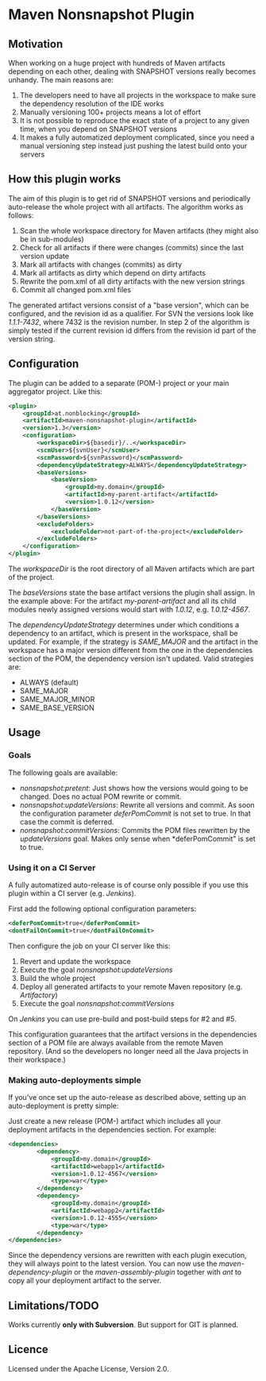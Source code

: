 Maven Nonsnapshot Plugin
========================

Motivation
----------

When working on a huge project with hundreds of Maven artifacts depending on each other, 
dealing with SNAPSHOT versions really becomes unhandy. The main reasons are:

 1. The developers need to have all projects in the workspace to make sure the dependency resolution of the IDE works
 2. Manually versioning 100+ projects means a lot of effort
 3. It is not possible to reproduce the exact state of a project to any given time, when you depend on SNAPSHOT versions
 4. It makes a fully automatized deployment complicated, since you need a manual versioning step instead just pushing the latest build onto your servers

How this plugin works
---------------------

The aim of this plugin is to get rid of SNAPSHOT versions and periodically auto-release the whole project with all artifacts.
The algorithm works as follows:

 1. Scan the whole workspace directory for Maven artifacts (they might also be in sub-modules)
 2. Check for all artifacts if there were changes (commits) since the last version update
 3. Mark all artifacts with changes (commits) as dirty
 4. Mark all artifacts as dirty which depend on dirty artifacts
 5. Rewrite the pom.xml of all dirty artifacts with the new version strings
 6. Commit all changed pom.xml files

The generated artifact versions consist of a "base version", which can be configured, and the revision id as a qualifier.
For SVN the versions look like *1.1.1-7432*, where 7432 is the revision number. In step 2 of the algorithm is simply tested
if the current revision id differs from the revision id part of the version string.

Configuration
-------------

The plugin can be added to a separate (POM-) project or your main aggregator project. Like this:

```xml
<plugin>
	<groupId>at.nonblocking</groupId>
	<artifactId>maven-nonsnapshot-plugin</artifactId>
	<version>1.3</version>
	<configuration>
		<workspaceDir>${basedir}/..</workspaceDir>
		<scmUser>${svnUser}</scmUser>
		<scmPassword>${svnPassword}</scmPassword>		
		<dependencyUpdateStrategy>ALWAYS</dependencyUpdateStrategy>
		<baseVersions>
			<baseVersion>
				<groupId>my.domain</groupId>
				<artifactId>my-parent-artifact</artifactId>
				<version>1.0.12</version>
			</baseVersion>
		</baseVersions>
		<excludeFolders>
			<excludeFolder>not-part-of-the-project</excludeFolder>						
		</excludeFolders>
	</configuration>
</plugin>

```

The *workspaceDir* is the root directory of all Maven artifacts which are part of the project.

The *baseVersions* state the base artifact versions the plugin shall assign. In the example above:
For the artifact *my-parent-artifact* and all its child modules newly assigned versions would start with *1.0.12*, 
e.g. *1.0.12-4567*.

The *dependencyUpdateStrategy* determines under which conditions a dependency to an artifact,
which is present in the workspace, shall be updated. For example, if the strategy is *SAME_MAJOR* and the artifact in the
workspace has a major version different from the one in the dependencies section of the POM, the dependency version
isn't updated. Valid strategies are:

 * ALWAYS (default)
 * SAME_MAJOR
 * SAME_MAJOR_MINOR
 * SAME_BASE_VERSION

Usage
-----

### Goals

The following goals are available:

 * *nonsnapshot:pretent*: Just shows how the versions would going to be changed. Does no actual POM rewrite or commit.
 * *nonsnapshot:updateVersions*: Rewrite all versions and commit. As soon the configuration parameter *deferPomCommit* is not set to true. In that case the commit is deferred.
 * *nonsnapshot:commitVersions*: Commits the POM files rewritten by the *updateVersions* goal. Makes only sense when *deferPomCommit" is set to true.   

### Using it on a CI Server

A fully automatized auto-release is of course only possible if you use this plugin within a CI server (e.g. *Jenkins*).

First add the following optional configuration parameters:

```xml
<deferPomCommit>true</deferPomCommit>
<dontFailOnCommit>true</dontFailOnCommit>
```

Then configure the job on your CI server like this:

 1. Revert and update the workspace
 2. Execute the goal *nonsnapshot:updateVersions*
 3. Build the whole project
 4. Deploy all generated artifacts to your remote Maven repository (e.g. *Artifactory*)
 5. Execute the goal *nonsnapshot:commitVersions*  

On *Jenkins* you can use pre-build and post-build steps for #2 and #5.

This configuration guarantees that the artifact versions in the dependencies section of a POM file are always available from the remote Maven repository. 
(And so the developers no longer need all the Java projects in their workspace.)

### Making auto-deployments simple

If you've once set up the auto-release as described above, setting up an auto-deployment is pretty simple:

Just create a new release (POM-) artifact which includes all your deployment artifacts in the dependencies section. 
For example:

```xml
<dependencies>
		<dependency>
			<groupId>my.domain</groupId>
			<artifactId>webapp1</artifactId>
			<version>1.0.12-4567</version>
			<type>war</type>
		</dependency>
		<dependency>
			<groupId>my.domain</groupId>
			<artifactId>webapp2</artifactId>
			<version>1.0.12-4555</version>
			<type>war</type>
		</dependency>
</dependencies>
```

Since the dependency versions are rewritten with each plugin execution, they will always point to the latest version.
You can now use the *maven-dependency-plugin* or the *maven-assembly-plugin* together with *ant* to copy all your deployment
artifact to the server. 

Limitations/TODO
----------------

Works currently **only with Subversion**. But support for GIT is planned.

Licence
-------

Licensed under the Apache License, Version 2.0.



